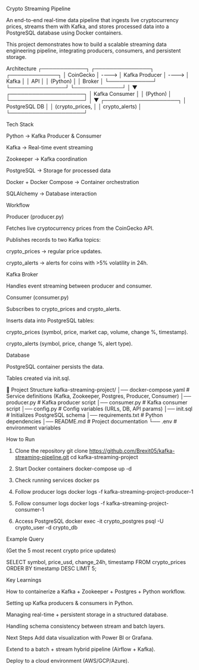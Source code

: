 Crypto Streaming Pipeline

An end-to-end real-time data pipeline that ingests live cryptocurrency prices, streams them with Kafka, and stores processed data into a PostgreSQL database using Docker containers.

This project demonstrates how to build a scalable streaming data engineering pipeline, integrating producers, consumers, and persistent storage.

Architecture
         ┌────────────┐       ┌───────────────┐       ┌─────────────┐
         │ CoinGecko  │ ----> │ Kafka Producer │ ----> │   Kafka     │
         │   API      │       │   (Python)    │       │   Broker    │
         └────────────┘       └───────────────┘       └─────────────┘
                                                        │
                                                        ▼
                                            ┌────────────────────┐
                                            │   Kafka Consumer   │
                                            │   (Python)         │
                                            └────────────────────┘
                                                        │
                                                        ▼
                                            ┌────────────────────┐
                                            │   PostgreSQL DB    │
                                            │ (crypto_prices,    │
                                            │  crypto_alerts)    │
                                            └────────────────────┘

Tech Stack

Python → Kafka Producer & Consumer

Kafka → Real-time event streaming

Zookeeper → Kafka coordination

PostgreSQL → Storage for processed data

Docker + Docker Compose → Container orchestration

SQLAlchemy → Database interaction

Workflow

Producer (producer.py)

Fetches live cryptocurrency prices from the CoinGecko API.

Publishes records to two Kafka topics:

crypto_prices → regular price updates.

crypto_alerts → alerts for coins with >5% volatility in 24h.

Kafka Broker

Handles event streaming between producer and consumer.

Consumer (consumer.py)

Subscribes to crypto_prices and crypto_alerts.

Inserts data into PostgreSQL tables:

crypto_prices (symbol, price, market cap, volume, change %, timestamp).

crypto_alerts (symbol, price, change %, alert type).

Database

PostgreSQL container persists the data.

Tables created via init.sql.

📂 Project Structure
kafka-streaming-project/
│── docker-compose.yaml       # Service definitions (Kafka, Zookeeper, Postgres, Producer, Consumer)
│── producer.py               # Kafka producer script
│── consumer.py               # Kafka consumer script
│── config.py                 # Config variables (URLs, DB, API params)
│── init.sql                  # Initializes PostgreSQL schema
│── requirements.txt          # Python dependencies
│── README.md                 # Project documentation
└── .env                      # environment variables

How to Run
1. Clone the repository
git clone https://github.com/Brexit05/kafka-streaming-pipeline.git
cd kafka-streaming-project

2. Start Docker containers
docker-compose up -d

3. Check running services
docker ps

4. Follow producer logs
docker logs -f kafka-streaming-project-producer-1

5. Follow consumer logs
docker logs -f kafka-streaming-project-consumer-1

6. Access PostgreSQL
docker exec -it crypto_postgres psql -U crypto_user -d crypto_db

Example Query

(Get the 5 most recent crypto price updates)

SELECT symbol, price_usd, change_24h, timestamp
FROM crypto_prices
ORDER BY timestamp DESC
LIMIT 5;

Key Learnings

How to containerize a Kafka + Zookeeper + Postgres + Python workflow.

Setting up Kafka producers & consumers in Python.

Managing real-time + persistent storage in a structured database.

Handling schema consistency between stream and batch layers.


Next Steps
Add data visualization with Power BI or Grafana.

Extend to a batch + stream hybrid pipeline (Airflow + Kafka).


Deploy to a cloud environment (AWS/GCP/Azure).
